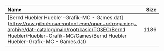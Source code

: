 |Name|Size|
|:---|---:|
|[Bernd Huebler Huebler-Grafik-MC - Games.dat](https://raw.githubusercontent.com/open-retrogaming-archive/dat-catalog/main/root/basic/TOSEC/Bernd Huebler/Huebler-Grafik-MC/Games/Bernd Huebler Huebler-Grafik-MC - Games.dat)|1186|
